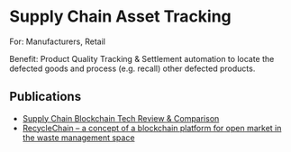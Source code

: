 # Supply Chain Asset Tracking

For: Manufacturers, Retail

Benefit: Product Quality Tracking & Settlement automation to locate the defected goods and process \(e.g. recall\) other defected products.

## Publications

* [Supply Chain Blockchain Tech Review & Comparison](supply-chain-blockchain-tech-review-and-comparison.md)
* [RecycleChain – a concept of a blockchain platform for open market in the waste management space](https://medium.com/practical-blockchain/recyclechain-whitepaper-76e792182df0)

